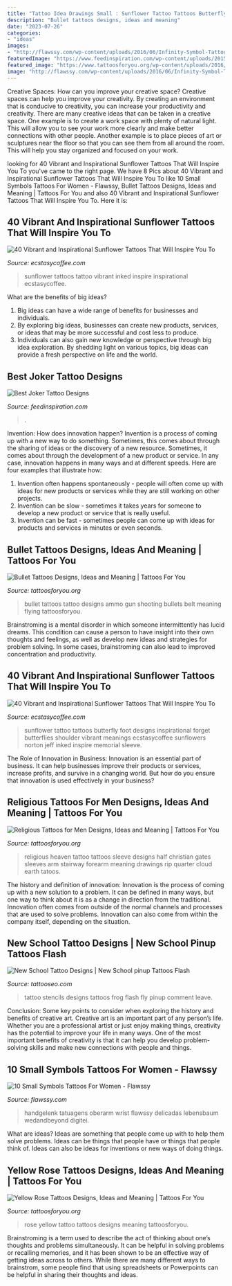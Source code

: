 ```yaml
---
title: "Tattoo Idea Drawings Small : Sunflower Tattoo Tattoos Butterfly Foot Designs Inspirational Forget Butterflies Shoulder Vibrant Meanings Ecstasycoffee Sunflowers Norton Jeff Inked Inspire Memorial Sleeve"
description: "Bullet tattoos designs, ideas and meaning"
date: "2023-07-26"
categories:
- "ideas"
images:
- "http://flawssy.com/wp-content/uploads/2016/06/Infinity-Symbol-Tattoo.jpg"
featuredImage: "https://www.feedinspiration.com/wp-content/uploads/2015/05/joker_tattoo_by_ivostankov.jpg"
featured_image: "https://www.tattoosforyou.org/wp-content/uploads/2016/03/Bullet-Tattoos-Images.jpg"
image: "http://flawssy.com/wp-content/uploads/2016/06/Infinity-Symbol-Tattoo.jpg"
---
```



Creative Spaces: How can you improve your creative space?
Creative spaces can help you improve your creativity. By creating an environment that is conducive to creativity, you can increase your productivity and creativity. There are many creative ideas that can be taken in a creative space. One example is to create a work space with plenty of natural light. This will allow you to see your work more clearly and make better connections with other people. Another example is to place pieces of art or sculptures near the floor so that you can see them from all around the room. This will help you stay organized and focused on your work.

	

		
looking for 40 Vibrant and Inspirational Sunflower Tattoos That Will Inspire You To you've came to the right page. We have 8 Pics about 40 Vibrant and Inspirational Sunflower Tattoos That Will Inspire You To like 10 Small Symbols Tattoos For Women - Flawssy, Bullet Tattoos Designs, Ideas and Meaning | Tattoos For You and also 40 Vibrant and Inspirational Sunflower Tattoos That Will Inspire You To. Here it is:
		
    
## 40 Vibrant And Inspirational Sunflower Tattoos That Will Inspire You To

<img loading=lazy src="https://i0.wp.com/www.ecstasycoffee.com/wp-content/uploads/2016/09/Sunflower-tattoo-design-3.jpg" onerror="this.onerror=null;this.src='https://tse3.mm.bing.net/th?id=OIP.rxA2aG1ws8zyeI5s6aZiQwHaJ4&amp;pid=15.1';" alt="40 Vibrant and Inspirational Sunflower Tattoos That Will Inspire You To">

_Source: ecstasycoffee.com_

>sunflower tattoos tattoo vibrant inked inspire inspirational ecstasycoffee. 

	

What are the benefits of big ideas?
1. Big ideas can have a wide range of benefits for businesses and individuals. 
2. By exploring big ideas, businesses can create new products, services, or ideas that may be more successful and cost less to produce. 
3. Individuals can also gain new knowledge or perspective through big idea exploration. By shedding light on various topics, big ideas can provide a fresh perspective on life and the world.

    
## Best Joker Tattoo Designs

<img loading=lazy src="https://www.feedinspiration.com/wp-content/uploads/2015/05/joker_tattoo_by_ivostankov.jpg" onerror="this.onerror=null;this.src='https://tse2.mm.bing.net/th?id=OIP.s2gcIlLTLRQM9PdAl9EmWwHaKp&amp;pid=15.1';" alt="Best Joker Tattoo Designs">

_Source: feedinspiration.com_

>. 

	

Invention: How does innovation happen?
Invention is a process of coming up with a new way to do something. Sometimes, this comes about through the sharing of ideas or the discovery of a new resource. Sometimes, it comes about through the development of a new product or service.
In any case, innovation happens in many ways and at different speeds. Here are four examples that illustrate how: 

1) Invention often happens spontaneously - people will often come up with ideas for new products or services while they are still working on other projects. 
2) Invention can be slow - sometimes it takes years for someone to develop a new product or service that is really useful. 
3) Invention can be fast - sometimes people can come up with ideas for products and services in minutes or even seconds.

    
## Bullet Tattoos Designs, Ideas And Meaning | Tattoos For You

<img loading=lazy src="https://www.tattoosforyou.org/wp-content/uploads/2016/03/Bullet-Tattoos-Images.jpg" onerror="this.onerror=null;this.src='https://tse1.mm.bing.net/th?id=OIP.e7uGnuqLUI2OKpKT9i9bKgAAAA&amp;pid=15.1';" alt="Bullet Tattoos Designs, Ideas and Meaning | Tattoos For You">

_Source: tattoosforyou.org_

>bullet tattoos tattoo designs ammo gun shooting bullets belt meaning flying tattoosforyou. 

	

Brainstroming is a mental disorder in which someone intermittently has lucid dreams. This condition can cause a person to have insight into their own thoughts and feelings, as well as develop new ideas and strategies for problem solving. In some cases, brainstroming can also lead to improved concentration and productivity.

    
## 40 Vibrant And Inspirational Sunflower Tattoos That Will Inspire You To

<img loading=lazy src="https://www.ecstasycoffee.com/wp-content/uploads/2016/09/Sunflower-tattoo-design-11.jpg" onerror="this.onerror=null;this.src='https://tse4.mm.bing.net/th?id=OIP.6xAd_d390dc9te_nArH-gQHaKW&amp;pid=15.1';" alt="40 Vibrant and Inspirational Sunflower Tattoos That Will Inspire You To">

_Source: ecstasycoffee.com_

>sunflower tattoo tattoos butterfly foot designs inspirational forget butterflies shoulder vibrant meanings ecstasycoffee sunflowers norton jeff inked inspire memorial sleeve. 

	

The Role of Innovation in Business:
Innovation is an essential part of business. It can help businesses improve their products or services, increase profits, and survive in a changing world. But how do you ensure that innovation is used effectively in your business?

    
## Religious Tattoos For Men Designs, Ideas And Meaning | Tattoos For You

<img loading=lazy src="https://www.tattoosforyou.org/wp-content/uploads/2017/06/Religious-Tattoos-for-Men-on-Arm.jpg" onerror="this.onerror=null;this.src='https://tse1.mm.bing.net/th?id=OIP.tk46uu9xHaVdXzJ9RAHk0gHaJ4&amp;pid=15.1';" alt="Religious Tattoos for Men Designs, Ideas and Meaning | Tattoos For You">

_Source: tattoosforyou.org_

>religious heaven tattoo tattoos sleeve designs half christian gates sleeves arm stairway forearm meaning drawings rip quarter cloud earth tatoos. 

	

The history and definition of innovation:
Innovation is the process of coming up with a new solution to a problem. It can be defined in many ways, but one way to think about it is as a change in direction from the traditional. Innovation often comes from outside of the normal channels and processes that are used to solve problems. Innovation can also come from within the company itself, depending on the situation.

    
## New School Tattoo Designs | New School Pinup Tattoos Flash

<img loading=lazy src="http://www.tattooseo.com/wp-content/uploads/2013/11/New-School-Tattoo-54.jpg" onerror="this.onerror=null;this.src='https://tse4.mm.bing.net/th?id=OIP.zsSl8awd3V3_1-unDq0Q4QAAAA&amp;pid=15.1';" alt="New School Tattoo Designs | New School pinup Tattoos Flash">

_Source: tattooseo.com_

>tattoo stencils designs tattoos frog flash fly pinup comment leave. 

	

Conclusion: Some key points to consider when exploring the history and benefits of creative art.
Creative art is an important part of any person’s life. Whether you are a professional artist or just enjoy making things, creativity has the potential to improve your life in many ways. One of the most important benefits of creativity is that it can help you develop problem-solving skills and make new connections with people and things.

    
## 10 Small Symbols Tattoos For Women - Flawssy

<img loading=lazy src="http://flawssy.com/wp-content/uploads/2016/06/Infinity-Symbol-Tattoo.jpg" onerror="this.onerror=null;this.src='https://tse3.mm.bing.net/th?id=OIP.OJdtLeukFUV_6xtDAJre0QHaE8&amp;pid=15.1';" alt="10 Small Symbols Tattoos For Women - Flawssy">

_Source: flawssy.com_

>handgelenk tatuagens oberarm wrist flawssy delicadas lebensbaum wedandbeyond digitei. 

	

What are ideas?
Ideas are something that people come up with to help them solve problems. Ideas can be things that people have or things that people think of. Ideas can also be ideas for inventions or new ways of doing things.

    
## Yellow Rose Tattoos Designs, Ideas And Meaning | Tattoos For You

<img loading=lazy src="https://www.tattoosforyou.org/wp-content/uploads/2016/05/Yellow-Rose-Tattoo-Images.jpg" onerror="this.onerror=null;this.src='https://tse4.mm.bing.net/th?id=OIP.qo8VKVOx5RrjqQn7BoBIUAHaJ-&amp;pid=15.1';" alt="Yellow Rose Tattoos Designs, Ideas and Meaning | Tattoos For You">

_Source: tattoosforyou.org_

>rose yellow tattoo tattoos designs meaning tattoosforyou. 

	

Brainstroming is a term used to describe the act of thinking about one’s thoughts and problems simultaneously. It can be helpful in solving problems or recalling memories, and it has been shown to be an effective way of getting ideas across to others. While there are many different ways to brainstrom, some people find that using spreadsheets or Powerpoints can be helpful in sharing their thoughts and ideas.

